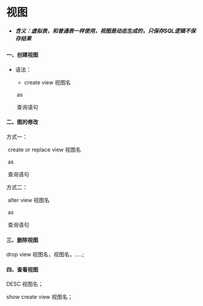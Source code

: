 # 视图

- ##### 含义：虚拟表，和普通表一样使用，视图是动态生成的，只保存SQL逻辑不保存结果





#### 一、创建视图

- 语法：

  - create view 视图名

  ​		as

  ​		查询语句



#### 二、图的修改

方式一：

​		create or replace view 视图名

​		as

​		查询语句

方式二：

​		alter view 视图名

​		as

​		查询语句





#### 三、删除视图

drop view 视图名，视图名，.....;



#### 四、查看视图

DESC 视图名；

show create view 视图名；















